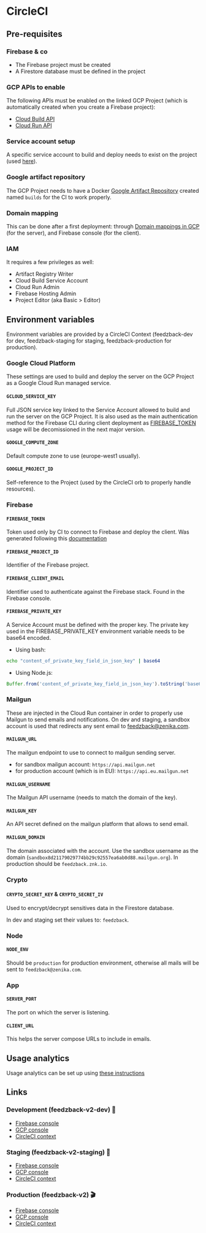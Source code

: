 # CircleCI

## Pre-requisites

### Firebase & co

- The Firebase project must be created
- A Firestore database must be defined in the project

### GCP APIs to enable

The following APIs must be enabled on the linked GCP Project (which is automatically created when you create a Firebase project):

- [Cloud Build API](https://console.cloud.google.com/apis/library/cloudbuild.googleapis.com)
- [Cloud Run API](https://console.cloud.google.com/apis/library/run.googleapis.com)

### Service account setup

A specific service account to build and deploy needs to exist on the project (used [here](#gcloud_service_key)).

### Google artifact repository

The GCP Project needs to have a Docker [Google Artifact Repository](https://console.cloud.google.com/artifacts) created named `builds` for the CI to work properly.

### Domain mapping

This can be done after a first deployment: through [Domain mappings in GCP](https://console.cloud.google.com/run/domains) (for the server), and Firebase console (for the client).

### IAM

It requires a few privileges as well:

- Artifact Registry Writer
- Cloud Build Service Account
- Cloud Run Admin
- Firebase Hosting Admin
- Project Editor (aka Basic > Editor)

## Environment variables

Environment variables are provided by a CircleCI Context (feedzback-dev for dev, feedzback-staging for staging, feedzback-production for production).

### Google Cloud Platform

These settings are used to build and deploy the server on the GCP Project as a Google Cloud Run managed service.

#### `GCLOUD_SERVICE_KEY`

Full JSON service key linked to the Service Account allowed to build and run the server on the GCP Project.
It is also used as the main authentication method for the Firebase CLI during client deployment as [FIREBASE_TOKEN](#firebase_token) usage will be decomissioned in the next major version.

#### `GOOGLE_COMPUTE_ZONE`

Default compute zone to use (europe-west1 usually).

#### `GOOGLE_PROJECT_ID`

Self-reference to the Project (used by the CircleCI orb to properly handle resources).

### Firebase

#### `FIREBASE_TOKEN`

Token used only by CI to connect to Firebase and deploy the client. Was generated following this [documentation](https://firebase.google.com/docs/cli?authuser=0#cli-ci-systems)

#### `FIREBASE_PROJECT_ID`

Identifier of the Firebase project.

#### `FIREBASE_CLIENT_EMAIL`

Identifier used to authenticate against the Firebase stack. Found in the Firebase console.

#### `FIREBASE_PRIVATE_KEY`

A Service Account must be defined with the proper key. The private key used in the FIREBASE_PRIVATE_KEY environment variable needs to be base64 encoded.

- Using bash:

```bash
echo "content_of_private_key_field_in_json_key" | base64
```

- Using Node.js:

```js
Buffer.from('content_of_private_key_field_in_json_key').toString('base64');
```

### Mailgun

These are injected in the Cloud Run container in order to properly use Mailgun to send emails and notifications.
On dev and staging, a sandbox account is used that redirects any sent email to [feedzback@zenika.com](mailto:feedzback@zenika.com).

#### `MAILGUN_URL`

The mailgun endpoint to use to connect to mailgun sending server.

- for sandbox mailgun account: `https://api.mailgun.net`
- for production account (which is in EU): `https://api.eu.mailgun.net`

#### `MAILGUN_USERNAME`

The Mailgun API username (needs to match the domain of the key).

#### `MAILGUN_KEY`

An API secret defined on the mailgun platform that allows to send email.

#### `MAILGUN_DOMAIN`

The domain associated with the account.
Use the sandbox username as the domain (`sandbox8d21179029774bb29c92557ea6ab0d88.mailgun.org`).
In production should be `feedzback.znk.io`.

### Crypto

#### `CRYPTO_SECRET_KEY` & `CRYPTO_SECRET_IV`

Used to encrypt/decrypt sensitives data in the Firestore database.

In dev and staging set their values to: `feedzback`.

### Node

#### `NODE_ENV`

Should be `production` for production environment, otherwise all mails will be sent to `feedzback@zenika.com`.

### App

#### `SERVER_PORT`

The port on which the server is listening.

#### `CLIENT_URL`

This helps the server compose URLs to include in emails.

## Usage analytics

Usage analytics can be set up using [these instructions](/docs/usage-analytics)

## Links

### Development (feedzback-v2-dev) 🚧

- [Firebase console](https://console.firebase.google.com/project/feedzback-v2-dev)
- [GCP console](https://console.cloud.google.com/home/dashboard?hl=en&project=feedzback-v2-dev)
- [CircleCI context](https://app.circleci.com/settings/organization/github/Zenika/contexts/686ad410-3bba-4c59-a904-da3fe737eaa3?return-to=%2F)

### Staging (feedzback-v2-staging) 🚀

- [Firebase console](https://console.firebase.google.com/project/feedzback-v2-staging)
- [GCP console](https://console.cloud.google.com/home/dashboard?hl=en&project=feedzback-v2-staging)
- [CircleCI context](https://app.circleci.com/settings/organization/github/Zenika/contexts/489bddb3-fe2e-465e-91f9-b9ba7a155e0d?return-to=%2F)

### Production (feedzback-v2) 🎬

- [Firebase console](https://console.firebase.google.com/project/feedzback-v2)
- [GCP console](https://console.cloud.google.com/home/dashboard?hl=en&project=feedzback-v2)
- [CircleCI context](https://app.circleci.com/settings/organization/github/Zenika/contexts/3b5ca05f-7180-479e-9225-9902e29cde9b?return-to=%2F)

